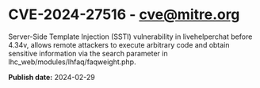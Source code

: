 # CVE-2024-27516 - cve@mitre.org

Server-Side Template Injection (SSTI) vulnerability in livehelperchat before 4.34v, allows remote attackers to execute arbitrary code and obtain sensitive information via the search parameter in lhc_web/modules/lhfaq/faqweight.php.

**Publish date:** 2024-02-29
